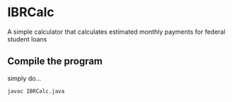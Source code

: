# IBRCalc
A simple calculator that calculates estimated monthly payments for federal student loans
## Compile the program
simply do...
```
javac IBRCalc.java
```
